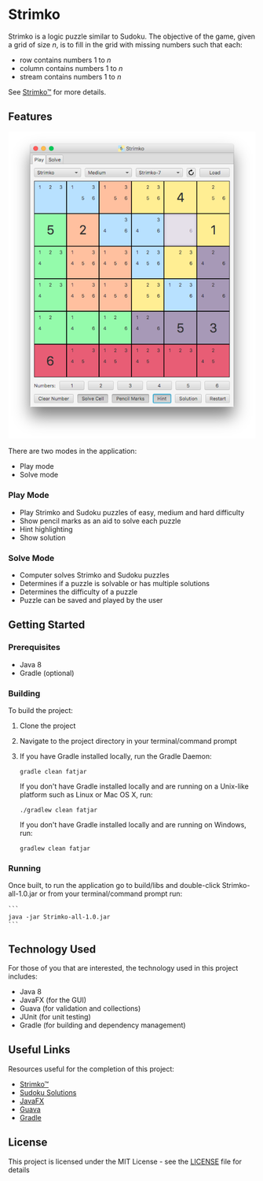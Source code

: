 # Strimko

Strimko is a logic puzzle similar to Sudoku. The objective of the game, given a grid of size *n*, is to fill in the grid with missing numbers such that each:
* row contains numbers 1 to *n*
* column contains numbers 1 to *n*
* stream contains numbers 1 to *n*

See [Strimko™](http://www.strimko.com/index.htm) for more details.

## Features
![screenshot](/screenshots/screenshot-1.png)

There are two modes in the application:
* Play mode
* Solve mode

### Play Mode
* Play Strimko and Sudoku puzzles of easy, medium and hard difficulty
* Show pencil marks as an aid to solve each puzzle
* Hint highlighting
* Show solution

### Solve Mode
* Computer solves Strimko and Sudoku puzzles
* Determines if a puzzle is solvable or has multiple solutions
* Determines the difficulty of a puzzle
* Puzzle can be saved and played by the user

## Getting Started

### Prerequisites
* Java 8
* Gradle (optional)

### Building
To build the project:

1. Clone the project
2. Navigate to the project directory in your terminal/command prompt
3. If you have Gradle installed locally, run the Gradle Daemon:

    ```
    gradle clean fatjar
    ```
   If you don't have Gradle installed locally and are running on a Unix-like platform such as Linux or Mac OS X, run:

    ```
    ./gradlew clean fatjar
    ```
   If you don't have Gradle installed locally and are running on Windows, run:

    ```
    gradlew clean fatjar
    ```

### Running
Once built, to run the application go to build/libs and double-click Strimko-all-1.0.jar or from your terminal/command prompt run:

    ```
    java -jar Strimko-all-1.0.jar
    ```

## Technology Used
For those of you that are interested, the technology used in this project includes:

* Java 8
* JavaFX (for the GUI)
* Guava (for validation and collections)
* JUnit (for unit testing)
* Gradle (for building and dependency management)

## Useful Links
Resources useful for the completion of this project:

* [Strimko™](http://www.strimko.com/index.htm)
* [Sudoku Solutions](http://www.sudoku-solutions.com/)
* [JavaFX](http://docs.oracle.com/javase/8/javase-clienttechnologies.htm)
* [Guava](https://github.com/google/guava)
* [Gradle](https://gradle.org)

## License

This project is licensed under the MIT License - see the [LICENSE](LICENSE) file for details